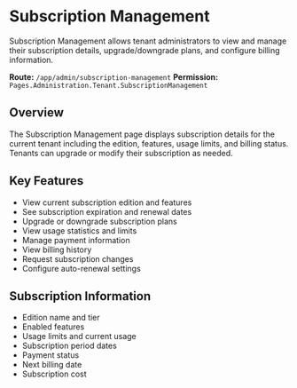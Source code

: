# Subscription Management

Subscription Management allows tenant administrators to view and manage their subscription details, upgrade/downgrade plans, and configure billing information.

**Route:** `/app/admin/subscription-management`
**Permission:** `Pages.Administration.Tenant.SubscriptionManagement`

## Overview

The Subscription Management page displays subscription details for the current tenant including the edition, features, usage limits, and billing status. Tenants can upgrade or modify their subscription as needed.

## Key Features

* View current subscription edition and features
* See subscription expiration and renewal dates
* Upgrade or downgrade subscription plans
* View usage statistics and limits
* Manage payment information
* View billing history
* Request subscription changes
* Configure auto-renewal settings

## Subscription Information

* Edition name and tier
* Enabled features
* Usage limits and current usage
* Subscription period dates
* Payment status
* Next billing date
* Subscription cost

